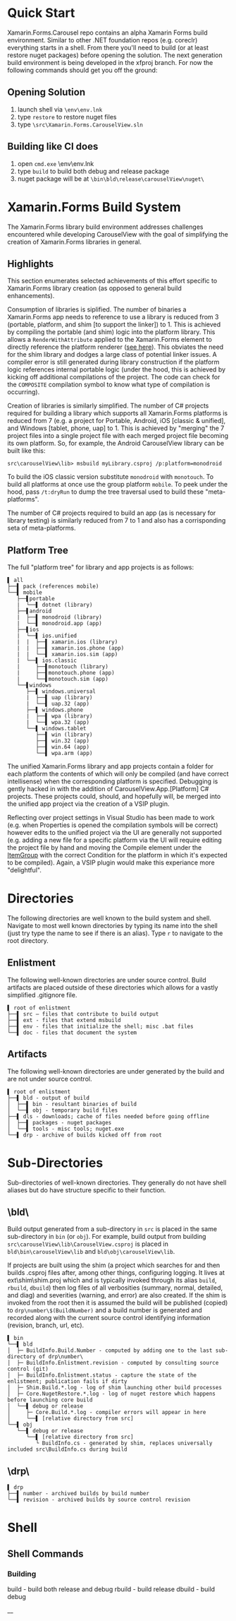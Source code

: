 # Quick Start
Xamarin.Forms.Carousel repo contains an alpha Xamarin Forms build environment. Similar to other .NET foundation repos (e.g. coreclr) everything starts in a shell. From there you'll need to build (or at least restore nuget packages) before opening the solution. The next generation build environment is being developed in the xfproj branch. For now the following commands should get you off the ground:

## Opening Solution

1. launch shell via `\env\env.lnk`
2. type `restore` to restore nuget files
3. type `\src\Xamarin.Forms.CarouselView.sln`

## Building like CI does

1. open `cmd.exe` \env\env.lnk
2. type `build` to build both debug and release package
3. nuget package will be at `\bin\bld\release\carouselView\nuget\`

# Xamarin.Forms Build System
The Xamarin.Forms library build environment addresses challenges encountered while developing CarouselView with the goal of simplifying the creation of Xamarin.Forms libraries in general. 

## Highlights
This section enumerates selected achievements of this effort specific to Xamarin.Forms library creation (as opposed to general build enhancements).

Consumption of libraries is siplified. The number of binaries a Xamarin.Forms app needs to reference to use a library is reduced from 3 (portable, platform, and shim [to support the linker]) to 1. This is achieved by compiling the portable (and shim) logic into the platform library. This allows a `RenderWithAttribute` applied to the Xamarin.Forms element to directly reference the platform renderer ([see here][2]). This obviates the need for the shim library and dodges a large class of potential linker issues. A compiler error is still generated during library construction if the platform logic references internal portable logic (under the hood, this is achieved by kicking off additional compilations of the project. The code can check for the `COMPOSITE` compilation symbol to know what type of compilation is occurring).

Creation of libraries is similarly simplified. The number of C# projects required for building a library which supports all Xamarin.Forms platforms is reduced from 7 (e.g. a project for Portable, Android, iOS [classic & unified], and Windows [tablet, phone, uap] to 1. This is achieved by "merging" the 7 project files into a single project file with each merged project file becoming its own platform. So, for example, the Android CarouselView library can be built like this:

    src\carouselView\lib> msbuild myLibrary.csproj /p:platform=monodroid

To build the iOS classic version substitute `monodroid` with `monotouch`. To build all platforms at once use the group platform `mobile`. To peek under the hood, pass `/t:dryRun` to dump the tree traversal used to build these "meta-platforms". 

The number of C# projects required to build an app (as is necessary for library testing) is similarly reduced from 7 to 1 and also has a corrisponding seta of meta-platforms.

## Platform Tree
The full "platform tree" for library and app projects is as follows:

````
▌ all
├──▌ pack (references mobile)
└──▌ mobile
   ├──▌portable
   |  └──▌ dotnet (library)
   ├──▌android
   |  ├──▌ monodroid (library)
   |  └──▌ monodroid.app (app)
   ├──▌ios
   |  └──▌ ios.unified
   |  |  ├──▌ xamarin.ios (library)
   |  |  ├──▌ xamarin.ios.phone (app)
   |  |  └──▌ xamarin.ios.sim (app)
   |  └──▌ ios.classic
   |     ├──▌monotouch (library)
   |     ├──▌monotouch.phone (app)
   |     └──▌monotouch.sim (app)
   └──▌windows
      ├──▌ windows.universal
      |  ├──▌ uap (library)
      |  └──▌ uap.32 (app)
      ├──▌ windows.phone
      |  ├──▌ wpa (library)
      |  └──▌ wpa.32 (app)
      └──▌ windows.tablet
         ├──▌ win (library)
         ├──▌ win.32 (app)
         ├──▌ win.64 (app)
         └──▌ wpa.arm (app)
````

The unified Xamarin.Forms library and app projects contain a folder for each platform the contents of which will only be compiled (and have correct intellisense) when the corresponding platform is specified. Debugging is gently hacked in with the addition of CarouselView.App.[Platform] C# projects. These projects could, should, and hopefully will, be merged into the unified app project via the creation of a VSIP plugin. 

Reflecting over project settings in Visual Studio has been made to work (e.g. when Properties is opened the compilation symbols will be correct) however edits to the unified project via the UI are generally not supported (e.g. adding a new file for a specific platform via the UI will require editing the project file by hand and moving the Compile element under the [ItemGroup][3] with the correct Condition for the platform in which it's expected to be compiled). Again, a VSIP plugin would make this experiance more "delightful".

# Directories
The following directories are well known to the build system and shell. Navigate to most well known directories by typing its name into the shell (just try type the name to see if there is an alias). Type `r` to navigate to the root directory.

## Enlistment
The following well-known directories are under source control. Build artifacts are placed outside of these directories which allows for a vastly simplified \.gitignore file.
````
▌ root of enlistment
├──▌ src – files that contribute to build output
├──▌ ext - files that extend msbuild
├──▌ env - files that initialize the shell; misc .bat files
└──▌ doc - files that document the system
````

## Artifacts
The following well-known directories are under generated by the build and are not under source control.
````
▌ root of enlistment
├──▌ bld - output of build
│  ├──▌ bin - resultant binaries of build
│  └──▌ obj - temporary build files
├──▌ dls - downloads; cache of files needed before going offline
│  ├──▌ packages - nuget packages
│  └──▌ tools - misc tools; nuget.exe
└──▌ drp - archive of builds kicked off from root
````

# Sub-Directories
Sub-directories of well-known directories. They generally do not have shell aliases but do have structure specific to their function.

## \bld\
Build output generated from a sub-directory in `src` is placed in the same sub-directory in `bin` (or `obj`). For example, build output from building `src\carouselView\lib\CarouselView.csproj` is placed in `bld\bin\carouselView\lib` and `bld\obj\carouselView\lib`. 

If projects are built using the shim (a project which searches for and then builds .csproj files after, among other things, configuring logging. It lives at ext\shim\shim.proj which and is typically invoked through its alias `build`, `rbuild`, `dbuild`) then log files of all verbosities (summary, normal, detailed, and diag) and severities (warning, and error) are also created. If the shim is invoked from the root then it is assumed the build will be published (copied) to `drp\number\$(BuildNumber)` and a build number is generated and recorded along with the current source control identifying information (revision, branch, url, etc).
````
▌ bin
└──▌ bld
│  ├─ BuildInfo.Build.Number - computed by adding one to the last sub-directory of drp\number\
│  ├─ BuildInfo.Enlistment.revision - computed by consulting source control (git)
│  ├─ BuildInfo.Enlistment.status - capture the state of the enlistment; publication fails if dirty
│  ├─ Shim.Build.*.log - log of shim launching other build processes
│  ├─ Core.NugetRestore.*.log - log of nuget restore which happens before launching core build
│  └──▌ debug or release
│     ├─ Core.Build.*.log - compiler errors will appear in here
│     └──▌ [relative directory from src]
└──▌ obj
   └──▌ debug or release
      └──▌ [relative directory from src]
         └ BuildInfo.cs - generated by shim, replaces universally included src\BuildInfo.cs during build
````

## \drp\
````
▌ drp
├──▌ number - archived builds by build number
└──▌ revision - archived builds by source control revision
````

# Shell

## Shell Commands

### Building
build - build both release and debug
rbuild - build release
dbuild - build debug


__ 


[1]: https://github.com/xamarin/Xamarin.Forms.Carousel/blob/master/env/env.lnk
[2]: https://github.com/xamarin/Xamarin.Forms.CarouselView/blob/xfproj/src/carouselView/lib/Portable/CarouselView.cs#L10
[3]: https://github.com/xamarin/Xamarin.Forms.CarouselView/blob/xfproj/src/carouselView/lib/CarouselView.csproj#L122
